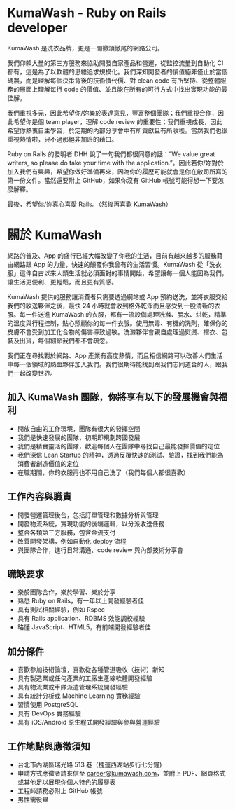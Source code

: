 # KumaWash - Ruby on Rails developer

KumaWash 是洗衣品牌，更是一間徹頭徹尾的網路公司。

我們仰賴大量的第三方服務來協助開發自家產品和營運，從監控流量到自動化 CI 都有，這是為了以軟體的思維追求規模化。我們深知開發者的價值絕非僅止於當個碼農，而是理解每個決策背後的技術債代價、對 clean code 有所堅持、從整體服務的層面上理解每行 code 的價值、並且能在所有的可行方式中找出實現功能的最佳解。

我們重視多元，因此希望你/妳樂於表達意見，豐富整個團隊；我們重視合作，因此希望你是個 team player，理解 code review 的重要性；我們重視成長，因此希望你熱衷自主學習，於定期的內部分享會中有所貢獻且有所收穫。當然我們也很重視熱情啦，只不過那絕非加班的藉口。

Ruby on Rails 的發明者 DHH 說了一句我們都很同意的話：”We value great writers, so please do take your time with the application.”。因此若你/妳對於加入我們有興趣，希望你做好準備再來，因為你的履歷可能就會是你在敝司所寫的第一份文件。當然還要附上 GitHub，如果你沒有 GitHub 帳號可能得想一下要怎麼解釋。

最後，希望你/妳真心喜愛 Rails。（然後再喜歡 KumaWash）

# 關於 KumaWash

網路的普及、App 的盛行已經大幅改變了你我的生活，目前有越來越多的服務藉由網路跟 App 的力量，快速的顛覆你我曾有的生活習慣。KumaWash 從「洗衣服」這件自古以來人類生活就必須面對的事情開始，希望讓每一個人能因為我們，讓生活更便利、更輕鬆，而且更有質感。

KumaWash 提供的服務讓消費者只需要透過網站或 App 預約送洗，並將衣服交給我們的收送夥伴之後，最快 24 小時就會收到格外乾淨而且感受到一股清新的衣服。每一件送進 KumaWash 的衣服，都有一流設備處理洗滌、脫水、烘乾，精準的溫度與行程控制，貼心照顧你的每一件衣服。使用無毒、有機的洗劑，確保你的皮膚不會受到加工化合物的傷害導致過敏。洗滌夥伴會親自處理過熨燙、摺衣、包裝及出貨，每個細節我們都不會疏忽。

我們正在尋找對於網路、App 產業有高度熱情，而且相信網路可以改善人們生活中每一個領域的熱血夥伴加入我們。我們很期待能找到跟我們志同道合的人，跟我們一起改變世界。

## 加入 KumaWash 團隊，你將享有以下的發展機會與福利

* 開放自由的工作環境，團隊有很大的發揮空間
* 我們是快速發展的團隊，初期即規劃跨國發展
* 我們是精實靈活的團隊，歡迎每個人在團隊中尋找自己最能發揮價值的定位
* 我們深信 Lean Startup 的精神，透過反覆快速的測試、驗證，找到我們能為消費者創造價值的定位
* 在職期間，你的衣服再也不用自己洗了（我們每個人都很喜歡）

## 工作內容與職責

* 開發營運管理後台，包括訂單管理和數據分析與管理
* 開發物流系統，實現功能的後端邏輯，以分派收送任務
* 整合各類第三方服務，包含金流支付
* 改善開發架構，例如自動化 deploy 流程
* 與團隊合作，進行日常溝通、code review 與內部技術分享會

## 職缺要求

* 樂於團隊合作，樂於學習、樂於分享
* 熟悉 Ruby on Rails，有一年以上開發經驗者佳
* 具有測試相關經驗，例如 Rspec
* 具有 Rails application、RDBMS 效能調校經驗
* 略懂 JavaScript、HTML5，有前端開發經驗者佳

## 加分條件

* 喜歡參加技術論壇，喜歡從各種管道吸收（技術）新知
* 具有製造業或任何產業的工廠生產線軟體開發經驗
* 具有物流業或車隊派遣管理系統開發經驗
* 具有統計分析或 Machine Learning 實務經驗
* 習慣使用 PostgreSQL
* 具有 DevOps 實務經驗
* 具有 iOS/Android 原生程式開發經驗與參與營運經驗

## 工作地點與應徵須知

* 台北市內湖區瑞光路 513 巷（捷運西湖站步行七分鐘)
* 申請方式應徵者請來信至 career@kumawash.com，並附上 PDF、網頁格式或其他足以展現你個人特色的履歷表
* 工程師請務必附上 GitHub 帳號
* 男性需役畢
